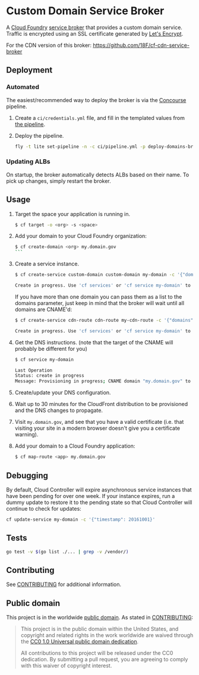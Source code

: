 # Custom Domain Service Broker

A [Cloud Foundry](https://www.cloudfoundry.org/) [service broker](https://docs.cloudfoundry.org/services/) that provides a custom domain service. Traffic is encrypted using an SSL certificate generated by [Let's Encrypt](https://letsencrypt.org/).

For the CDN version of this broker: https://github.com/18F/cf-cdn-service-broker

## Deployment

### Automated

The easiest/recommended way to deploy the broker is via the [Concourse](http://concourse.ci/) pipeline.

1. Create a `ci/credentials.yml` file, and fill in the templated values from [the pipeline](ci/pipeline.yml).
1. Deploy the pipeline.

    ```bash
    fly -t lite set-pipeline -n -c ci/pipeline.yml -p deploy-domains-broker -l ci/credentials.yml
    ```

### Updating ALBs
On startup, the broker automatically detects ALBs based on their name. To pick up changes, simply restart the broker.

## Usage

1. Target the space your application is running in.

    ```bash
    $ cf target -o <org> -s <space>
    ```

1. Add your domain to your Cloud Foundry organization:

    ````bash
    $ cf create-domain <org> my.domain.gov
    ```

1. Create a service instance.

    ```bash
    $ cf create-service custom-domain custom-domain my-domain -c '{"domains": ["my.domain.gov"]}'

    Create in progress. Use 'cf services' or 'cf service my-domain' to check operation status.
    ```

    If you have more than one domain you can pass them as a list to the domains parameter, just keep in mind that the broker will wait until all domains are CNAME'd:

    ```bash
    $ cf create-service cdn-route cdn-route my-cdn-route -c '{"domains": ["my.domain.gov","www.my.domain.gov"]}'

    Create in progress. Use 'cf services' or 'cf service my-domain' to check operation status.
    ```

1. Get the DNS instructions. (note that the target of the CNAME will probably be different for you)

    ```bash
    $ cf service my-domain

    Last Operation
    Status: create in progress
    Message: Provisioning in progress; CNAME domain "my.domain.gov" to "production-domains-0-792003535.us-gov-west-1.elb.amazonaws.com"
    ```

1. Create/update your DNS configuration.

1. Wait up to 30 minutes for the CloudFront distribution to be provisioned and the DNS changes to propagate.

1. Visit `my.domain.gov`, and see that you have a valid certificate (i.e. that visiting your site in a modern browser doesn't give you a certificate warning).

1. Add your domain to a Cloud Foundry application:

    ```bash
    $ cf map-route <app> my.domain.gov
    ```

## Debugging

By default, Cloud Controller will expire asynchronous service instances that have been pending for over one week. If your instance expires, run a dummy update
to restore it to the pending state so that Cloud Controller will continue to check for updates:

```bash
cf update-service my-domain -c '{"timestamp": 20161001}'
```

## Tests

```bash
go test -v $(go list ./... | grep -v /vendor/)
```

## Contributing

See [CONTRIBUTING](CONTRIBUTING.md) for additional information.

## Public domain

This project is in the worldwide [public domain](LICENSE.md). As stated in [CONTRIBUTING](CONTRIBUTING.md):

> This project is in the public domain within the United States, and copyright and related rights in the work worldwide are waived through the [CC0 1.0 Universal public domain dedication](https://creativecommons.org/publicdomain/zero/1.0/).
>
> All contributions to this project will be released under the CC0 dedication. By submitting a pull request, you are agreeing to comply with this waiver of copyright interest.
